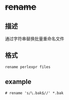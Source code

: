 # ~~rename~~

## 描述

通过字符串替换批量重命名文件

## 格式

    rename perlexpr files

## example

    # rename 's/\.bak$//' *.bak
